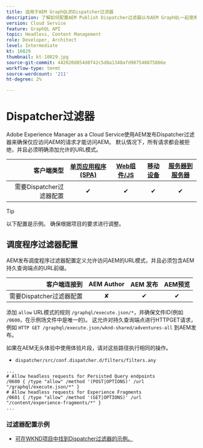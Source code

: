 ```yaml
---
title: 适用于AEM GraphQL的Dispatcher过滤器
description: 了解如何配置AEM Publish Dispatcher过滤器以与AEM GraphQL一起使用。
version: Cloud Service
feature: GraphQL API
topic: Headless, Content Management
role: Developer, Architect
level: Intermediate
kt: 10829
thumbnail: kt-10829.jpg
source-git-commit: 442020d854d8f42c5d8a1340afd907548875866e
workflow-type: tm+mt
source-wordcount: '211'
ht-degree: 2%

---
```



# Dispatcher过滤器

Adobe Experience Manager as a Cloud Service使用AEM发布Dispatcher过滤器来确保仅应访问AEM的请求才能访问AEM。 默认情况下，所有请求都会被拒绝，并且必须明确添加允许的URL模式。

| 客户端类型 | [单页应用程序(SPA)](../spa.md) | [Web组件/JS](../web-component.md) | [移动设备](../mobile.md) | [服务器到服务器](../server-to-server.md) |
|------------------------------------------:|:---------------------:|:----------------:|:---------:|:----------------:|
| 需要Dispatcher过滤器配置 | ✔ | ✔ | ✔ | ✔ |

>[!TIP]
>
> 以下配置是示例。 确保根据项目的要求进行调整。

## 调度程序过滤器配置

AEM发布调度程序过滤器配置定义允许访问AEM的URL模式，并且必须包含AEM持久查询端点的URL前缀。

| 客户端连接到 | AEM Author | AEM 发布 | AEM预览 |
|------------------------------------------:|:----------:|:-------------:|:-------------:|
| 需要Dispatcher过滤器配置 | ✘ | ✔ | ✔ |

添加 `allow` URL模式的规则 `/graphql/execute.json/*`，并确保文件ID(例如 `/0600`，在示例场文件中是唯一的)。
这允许对持久查询端点进行HTTPGET请求，例如 `HTTP GET /graphql/execute.json/wknd-shared/adventures-all` 到AEM发布。

如果在AEM无头体验中使用体验片段，请对这些路径执行相同的操作。

+ `dispatcher/src/conf.dispatcher.d/filters/filters.any`

```
...
# Allow headless requests for Persisted Query endpoints
/0600 { /type "allow" /method '(POST|OPTIONS)' /url "/graphql/execute.json/*" }
# Allow headless requests for Experience Fragments
/0601 { /type "allow" /method '(GET|OPTIONS)' /url "/content/experience-fragments/*" }
...
```

### 过滤器配置示例

+ [可在WKND项目中找到Dispatcher过滤器的示例。](https://github.com/adobe/aem-guides-wknd/blob/main/dispatcher/src/conf.dispatcher.d/filters/filters.any#L28)
